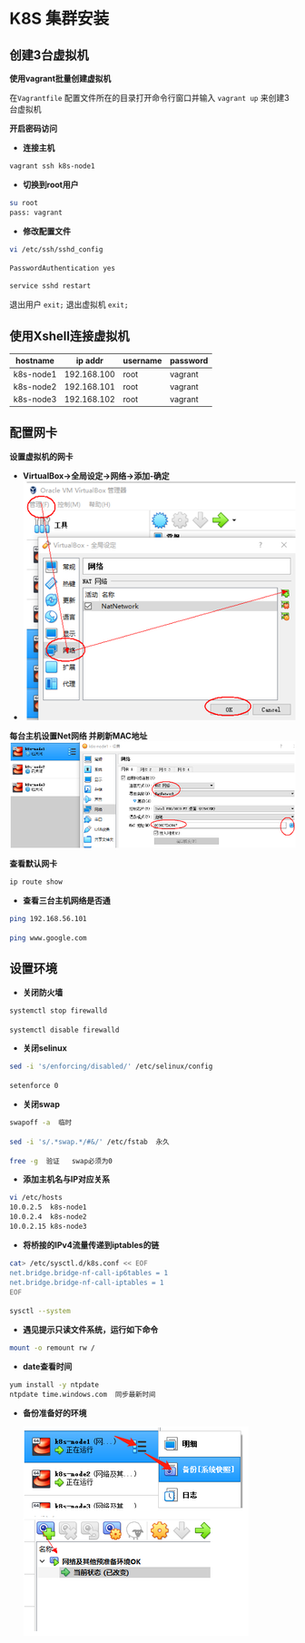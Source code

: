 # K8S 集群安装

## 创建3台虚拟机

**使用vagrant批量创建虚拟机**

在`Vagrantfile` 配置文件所在的目录打开命令行窗口并输入 `vagrant up` 来创建3台虚拟机

**开启密码访问**

* **连接主机**

```sh
vagrant ssh k8s-node1
```

* **切换到root用户**

```sh
su root
pass: vagrant
```

* **修改配置文件**

```sh
vi /etc/ssh/sshd_config

PasswordAuthentication yes
```

```sh
service sshd restart
```

退出用户 `exit;`
退出虚拟机 `exit;`

## 使用Xshell连接虚拟机


| hostname  | ip addr     | username | password |
| ----------- | ------------- | ---------- | ---------- |
| k8s-node1 | 192.168.100 | root     | vagrant  |
| k8s-node2 | 192.168.101 | root     | vagrant  |
| k8s-node3 | 192.168.102 | root     | vagrant  |

## 配置网卡

**设置虚拟机的网卡**

* **VirtualBox->全局设定->网络->添加-确定**
* ![image.png](./assets/1637345257993-image.png)

**每台主机设置Net网络 并刷新MAC地址**
![image.png](./assets/1637345268444-image.png)

**查看默认网卡**

```sh
ip route show
```

* **查看三台主机网络是否通**

```sh
ping 192.168.56.101 

ping www.google.com
```

## 设置环境

* **关闭防火墙**

```sh
systemctl stop firewalld

systemctl disable firewalld
```

* **关闭selinux**

```sh
sed -i 's/enforcing/disabled/' /etc/selinux/config

setenforce 0
```

* **关闭swap**

```sh
swapoff -a  临时

sed -i 's/.*swap.*/#&/' /etc/fstab  永久

free -g  验证   swap必须为0
```

* **添加主机名与IP对应关系**

```sh
vi /etc/hosts
10.0.2.5  k8s-node1
10.0.2.4  k8s-node2
10.0.2.15 k8s-node3
```

* **将桥接的IPv4流量传递到iptables的链**

```sh
cat> /etc/sysctl.d/k8s.conf << EOF
net.bridge.bridge-nf-call-ip6tables = 1
net.bridge.bridge-nf-call-iptables = 1
EOF

sysctl --system
```

* **遇见提示只读文件系统，运行如下命令**

```sh
mount -o remount rw /
```

* **date查看时间**

```sh
yum install -y ntpdate
ntpdate time.windows.com  同步最新时间
```

* **备份准备好的环境**

  ![image.png](./assets/1637347245755-image.png)
